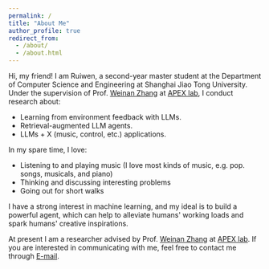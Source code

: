 ```yaml
---
permalink: /
title: "About Me"
author_profile: true
redirect_from: 
  - /about/
  - /about.html
---
```


Hi, my friend! I am Ruiwen, a second-year master student at the Department of Computer Science and Engineering at Shanghai Jiao Tong University. Under the supervision of Prof. [Weinan Zhang](https://wnzhang.net) at [APEX lab](http://apex.sjtu.edu.cn), I conduct research about:
* Learning from environment feedback with LLMs.
* Retrieval-augmented LLM agents.
* LLMs + X (music, control, etc.) applications.

In my spare time, I love:
* Listening to and playing music (I love most kinds of music, e.g. pop. songs, musicals, and piano)
* Thinking and discussing interesting problems
* Going out for short walks

I have a strong interest in machine learning, and my ideal is to build a powerful agent, which can help to alleviate humans' working loads and spark humans' creative inspirations.

At present I am a researcher advised by Prof. [Weinan Zhang](https://wnzhang.net) at [APEX lab](http://apex.sjtu.edu.cn). If you are interested in communicating with me, feel free to contact me through [E-mail](mailto:skyriver@sjtu.edu.cn).
